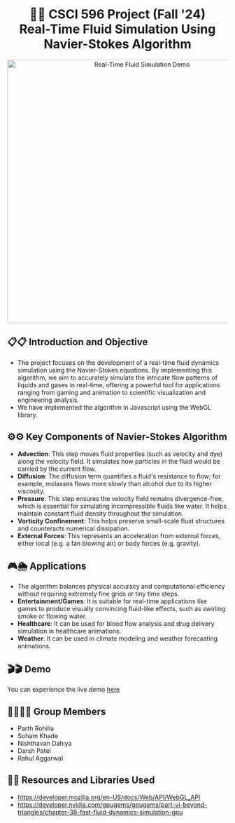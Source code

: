 <h1 align="center">🚀🚀 CSCI 596 Project (Fall '24) <br> Real-Time Fluid Simulation Using Navier-Stokes Algorithm</h1>

<p align="center">
  <img src="assets/demo.gif" alt="Real-Time Fluid Simulation Demo" width="600">
</p>

## 📋📋 Introduction and Objective
- The project focuses on the development of a real-time fluid dynamics simulation using the Navier-Stokes equations. By implementing this algorithm, we aim to accurately simulate the intricate flow patterns of liquids and gases in real-time, offering a powerful tool for applications ranging from gaming and animation to scientific visualization and engineering analysis.
- We have implemented the algorithm in Javascript using the WebGL library.

## ⚙️⚙️ Key Components of Navier-Stokes Algorithm
- **Advection**: This step moves fluid properties (such as velocity and dye) along the velocity field. It simulates how particles in the fluid would be carried by the current flow.
- **Diffusion**: The diffusion term quantifies a fluid's resistance to flow; for example, molasses flows more slowly than alcohol due to its higher viscosity.
- **Pressure**: This step ensures the velocity field remains divergence-free, which is essential for simulating incompressible fluids like water. It helps maintain constant fluid density throughout the simulation.
- **Vorticity Confinement**: This helps preserve small-scale fluid structures and counteracts numerical dissipation. 
- **External Forces**: This represents an acceleration from external forces, either local (e.g. a fan blowing air) or body forces (e.g. gravity).

## 🎮🌦️ Applications
- The algorithm balances physical accuracy and computational efficiency without requiring extremely fine grids or tiny time steps.
- **Entertainment/Games**: It is suitable for real-time applications like games to produce visually convincing fluid-like effects, such as swirling smoke or flowing water.
- **Healthcare**: It can be used for blood flow analysis and drug delivery simulation in healthcare animations.
- **Weather**: It can be used in climate modeling and weather forecasting animations.

## 🎬🎬 Demo
You can experience the live demo [here](https://nishthavan.github.io/CSCI-596-Final-Project/)

## 👩‍💻👨‍💻 Group Members
- Parth Rohilla
- Soham Khade
- Nishthavan Dahiya
- Darsh Patel
- Rahul Aggarwal

## 🔗🔗 Resources and Libraries Used
- https://developer.mozilla.org/en-US/docs/Web/API/WebGL_API
- https://developer.nvidia.com/gpugems/gpugems/part-vi-beyond-triangles/chapter-38-fast-fluid-dynamics-simulation-gpu 

